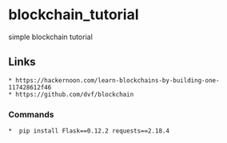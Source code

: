 # blockchain_tutorial
simple blockchain tutorial

## Links
    * https://hackernoon.com/learn-blockchains-by-building-one-117428612f46
    * https://github.com/dvf/blockchain


### Commands
    *  pip install Flask==0.12.2 requests==2.18.4

